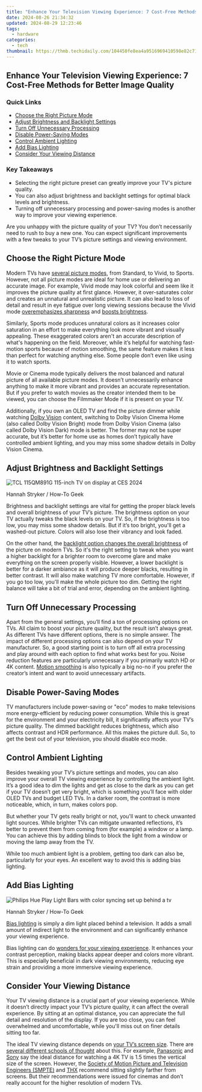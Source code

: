 ```yaml
---
title: "Enhance Your Television Viewing Experience: 7 Cost-Free Methods for Better Image Quality"
date: 2024-08-26 21:34:32
updated: 2024-08-29 12:23:46
tags:
  - hardware
categories:
  - tech
thumbnail: https://thmb.techidaily.com/104450fe8ea4a9516969410598e82c71d2951cffe9ee598f36dc42477a8a3193.jpg
---
```


## Enhance Your Television Viewing Experience: 7 Cost-Free Methods for Better Image Quality

### Quick Links

* [Choose the Right Picture Mode](https://windows11.techidaily.com/accessing-the-internet-without-a-browser-post-setup/)
* [Adjust Brightness and Backlight Settings](https://win-amazing.techidaily.com/installing-the-latest-drivers-for-amd-radeon-hd-7870-on-windows-10-easy-guide/)
* [Turn Off Unnecessary Processing](https://extra-approaches.techidaily.com/optimize-your-video-conferencing-experience-with-zoom-and-win10-for-2024/)
* [Disable Power-Saving Modes](https://facebook-video-content.techidaily.com/the-modern-professionals-must-have-collect-these-8-innovations-now-for-2024/)
* [Control Ambient Lighting](https://visual-screen-recording.techidaily.com/new-in-2024-mastering-multi-platform-skype-group-formation/)
* [Add Bias Lighting](https://buynow-tips.techidaily.com/comprehensive-reveal-on-the-clearstream-2v-antenna-high-definition-clarity-in-a-not-so-attractive-housing/)
* [Consider Your Viewing Distance](https://desktop-recording.techidaily.com/new-in-2024-5-simple-steps-to-record-your-youtube-streams/)

### Key Takeaways

* Selecting the right picture preset can greatly improve your TV's picture quality.
* You can also adjust brightness and backlight settings for optimal black levels and brightness.
* Turning off unnecessary processing and power-saving modes is another way to improve your viewing experience.

 Are you unhappy with the picture quality of your TV? You don’t necessarily need to rush to buy a new one. You can expect significant improvements with a few tweaks to your TV’s picture settings and viewing environment.

##  Choose the Right Picture Mode

 Modern TVs have [several picture modes](https://article-helps.techidaily.com/dji-mavic-pro-review-a-new-era-of-aerial-photography-for-2024/), from Standard, to Vivid, to Sports. However, not all picture modes are ideal for home use or delivering an accurate image. For example, Vivid mode may look colorful and seem like it improves the picture quality at first glance. However, it over-saturates color and creates an unnatural and unrealistic picture. It can also lead to loss of detail and result in eye fatigue over long viewing sessions because the Vivid mode [overemphasizes sharpness](https://www.cnet.com/tech/home-entertainment/change-this-simple-setting-to-get-better-tv-picture-quality/) and [boosts brightness](https://www.cnet.com/tech/home-entertainment/do-your-eyes-hurt-after-watching-tv-heres-how-you-can-fix-that/).

 Similarly, Sports mode produces unnatural colors as it increases color saturation in an effort to make everything look more vibrant and visually appealing. These exaggerated colors aren't an accurate description of what's happening on the field. Moreover, while it’s helpful for watching fast-motion sports because of motion smoothing, the same feature makes it less than perfect for watching anything else. Some people don’t even like using it to watch sports.

 Movie or Cinema mode typically delivers the most balanced and natural picture of all available picture modes. It doesn’t unnecessarily enhance anything to make it more vibrant and provides an accurate representation. But if you prefer to watch movies as the creator intended them to be viewed, you can choose the Filmmaker Mode if it is present on your TV.

 Additionally, if you own an OLED TV and find the picture dimmer while watching [Dolby Vision](https://extra-hints.techidaily.com/best-drone-buddies-kids-most-enjoyed-toy-companions-for-2024/) content, switching to Dolby Vision Cinema Home (also called Dolby Vision Bright) mode from Dolby Vision Cinema (also called Dolby Vision Dark) mode is better. The former may not be super accurate, but it’s better for home use as homes don’t typically have controlled ambient lighting, and you may miss some shadow details in Dolby Vision Cinema.

##  Adjust Brightness and Backlight Settings

![TCL 115QM891G 115-inch TV on display at CES 2024](https://static1.howtogeekimages.com/wordpress/wp-content/uploads/2024/05/tcl-115qm891g-115-inch-tv-on-display-at-ces-2024-2.jpg) 

Hannah Stryker / How-To Geek

 Brightness and backlight settings are vital for getting the proper black levels and overall brightness of your TV’s picture. The brightness option on your TV actually tweaks the black levels on your TV. So, if the brightness is too low, you may miss some shadow details. But if it’s too bright, you'll get a washed-out picture. Colors will also lose their vibrancy and look faded.

 On the other hand, the [backlight option changes the overall brightness](https://fox-that.techidaily.com/unlocking-iphone-contact-problems-discover-3-effective-remedies/) of the picture on modern TVs. So it's the right setting to tweak when you want a higher backlight for a brighter room to overcome glare and make everything on the screen properly visible. However, a lower backlight is better for a darker ambiance as it will produce deeper blacks, resulting in better contrast. It will also make watching TV more comfortable. However, if you go too low, you'll make the whole picture too dim. Getting the right balance will take a bit of trial and error, depending on the ambient lighting.

##  Turn Off Unnecessary Processing

 Apart from the general settings, you’ll find a ton of processing options on TVs. All claim to boost your picture quality, but the result isn’t always great. As different TVs have different options, there is no simple answer. The impact of different processing options can also depend on your TV manufacturer. So, a good starting point is to turn off all extra processing and play around with each option to find what works best for you. Noise reduction features are particularly unnecessary if you primarily watch HD or 4K content. [Motion smoothing](https://screen-sharing-recording.techidaily.com/new-in-2024-secrets-of-the-pros-screening-your-switch-games/) is also typically a big no-no if you prefer the creator’s intent and want to avoid unnecessary artifacts.

##  Disable Power-Saving Modes

 TV manufacturers include power-saving or "eco" modes to make televisions more energy-efficient by reducing power consumption. While this is great for the environment and your electricity bill, it significantly affects your TV’s picture quality. The dimmed backlight reduces brightness, which also affects contrast and HDR performance. All this makes the picture dull. So, to get the best out of your television, you should disable eco mode.

##  Control Ambient Lighting

 Besides tweaking your TV’s picture settings and modes, you can also improve your overall TV viewing experience by controlling the ambient light. It’s a good idea to dim the lights and get as close to the dark as you can get if your TV doesn’t get very bright, which is something you’ll face with older OLED TVs and budget LED TVs. In a darker room, the contrast is more noticeable, which, in turn, makes colors pop.

 But whether your TV gets really bright or not, you'll want to check unwanted light sources. While brighter TVs can mitigate unwanted reflections, it’s better to prevent them from coming from (for example) a window or a lamp. You can achieve this by adding blinds to block the light from a window or moving the lamp away from the TV.

 While too much ambient light is a problem, getting too dark can also be, particularly for your eyes. An excellent way to avoid this is adding bias lighting.

##  Add Bias Lighting

![Philips Hue Play Light Bars with color syncing set up behind a tv](https://static1.howtogeekimages.com/wordpress/wp-content/uploads/2024/05/philips-hue-play-light-bars-with-color-syncing-set-up-behind-a-tv-7.jpg) 

Hannah Stryker / How-To Geek

[Bias lighting](https://article-tips.techidaily.com/new-2024-approved-winning-strategies-elevating-win11-zoom-experience/) is simply a dim light placed behind a television. It adds a small amount of indirect light to the environment and can significantly enhance your viewing experience.

 Bias lighting can do [wonders for your viewing experience](https://extra-lessons.techidaily.com/updated-crafting-your-unique-look-in-windows-photos-app-with-music-and-filter-choices/). It enhances your contrast perception, making blacks appear deeper and colors more vibrant. This is especially beneficial in dark viewing environments, reducing eye strain and providing a more immersive viewing experience.

##  Consider Your Viewing Distance

 Your TV viewing distance is a crucial part of your viewing experience. While it doesn’t directly impact your TV’s picture quality, it can affect the overall experience. By sitting at an optimal distance, you can appreciate the full detail and resolution of the display. If you are too close, you can feel overwhelmed and uncomfortable, while you'll miss out on finer details sitting too far.

 The ideal TV viewing distance depends on [your TV’s screen size](https://twitter-clips.techidaily.com/updated-hot-and-heated-tweets-the-fresh-face-of-media/). There are [several different schools of thought](https://android-location-track.techidaily.com/in-2024-top-5-car-locator-apps-for-samsung-galaxy-a05s-drfone-by-drfone-virtual-android/) about this. For example, [Panasonic](https://www.panasonic.com/my/consumer/home-entertainment/televisions-learn/viera-televisions/best-screen-size.html) and [Sony](https://www.sony.com/electronics/support/articles/00008601) say the ideal distance for watching a 4K TV is 1.5 times the vertical size of the screen. However, the [Society of Motion Picture and Television Engineers (SMPTE)](https://www.smpte.org) and [THX](https://www.thx.com/) recommend sitting slightly farther from screens. But their recommendations were issued for cinemas and don’t really account for the higher resolution of modern TVs.

<ins class="adsbygoogle"
     style="display:block"
     data-ad-format="autorelaxed"
     data-ad-client="ca-pub-7571918770474297"
     data-ad-slot="1223367746"></ins>



<ins class="adsbygoogle"
     style="display:block"
     data-ad-client="ca-pub-7571918770474297"
     data-ad-slot="8358498916"
     data-ad-format="auto"
     data-full-width-responsive="true"></ins>
